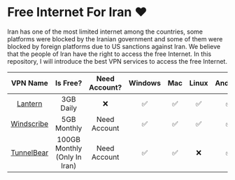 # Free Internet For Iran ❤️ 

Iran has one of the most limited internet among the countries, some platforms were blocked by the Iranian government and some of them were blocked by foreign platforms due to US sanctions against Iran. We believe that the people of Iran have the right to access the free Internet. In this repository, I will introduce the best VPN services to access the free Internet.


|                  **VPN Name**                  |         **Is Free?**         | **Need Account?** | **Windows** | **Mac** | **Linux** | **Android** | **iOS** | **Browser Extension** |                 **Download**                 |
|:----------------------------------------------:|:----------------------------:|:-----------------:|:-----------:|:-------:|:---------:|:-----------:|:-------:|:---------------------:|:--------------------------------------------:|
|         [Lantern](https://lantern.io/)         |           3GB Daily          |         ❌         |      ✅      |    ✅    |     ✅     |      ✅      |    ✅    |           ❌           |    [Download](https://lantern.io/download)   |
|      [Windscribe](https://windscribe.com/)     |          5GB Monthly         |    Need Account   |      ✅      |    ✅    |     ✅     |      ✅      |    ✅    |           ✅           |  [Download](https://windscribe.com/download) |
| [TunnelBear](Tunnehttps://www.tunnelbear.com/) | 100GB Monthly (Only In Iran) |    Need Account   |      ✅      |    ✅    |     ❌     |      ✅      |    ✅    |           ✅           | [Download](https://paskoocheh.com/tools/18/) |
